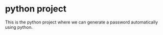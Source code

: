 # python project
This is the python project where we can generate a password automatically using python.
